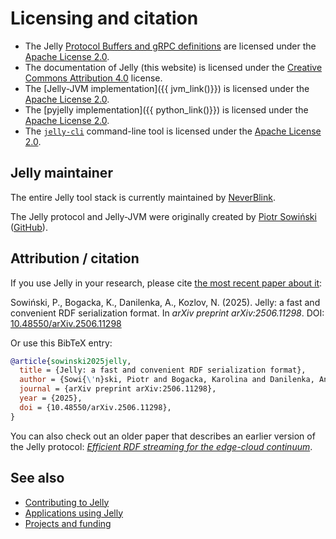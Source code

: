 # Licensing and citation

- The Jelly [Protocol Buffers and gRPC definitions](https://github.com/Jelly-RDF/jelly-protobuf) are licensed under the [Apache License 2.0](https://www.apache.org/licenses/LICENSE-2.0).
- The documentation of Jelly (this website) is licensed under the [Creative Commons Attribution 4.0](https://creativecommons.org/licenses/by/4.0/) license.
- The [Jelly-JVM implementation]({{ jvm_link()}}) is licensed under the [Apache License 2.0](https://www.apache.org/licenses/LICENSE-2.0).
- The [pyjelly implementation]({{ python_link()}}) is licensed under the [Apache License 2.0](https://www.apache.org/licenses/LICENSE-2.0).
- The [`jelly-cli`](https://github.com/Jelly-RDF/cli) command-line tool is licensed under the [Apache License 2.0](https://www.apache.org/licenses/LICENSE-2.0).

## Jelly maintainer

The entire Jelly tool stack is currently maintained by [NeverBlink](https://neverblink.eu).

The Jelly protocol and Jelly-JVM were originally created by [Piotr Sowiński](https://ostrzyciel.eu) ([GitHub](https://github.com/Ostrzyciel)).

## Attribution / citation

If you use Jelly in your research, please cite [the most recent paper about it](https://doi.org/10.48550/arXiv.2506.11298):

Sowiński, P., Bogacka, K., Danilenka, A., Kozlov, N. (2025). Jelly: a fast and convenient RDF serialization format. In _arXiv preprint arXiv:2506.11298_. DOI: [10.48550/arXiv.2506.11298](https://doi.org/10.48550/arXiv.2506.11298)

Or use this BibTeX entry:

```bibtex
@article{sowinski2025jelly,
  title = {Jelly: a fast and convenient RDF serialization format},
  author = {Sowi{\'n}ski, Piotr and Bogacka, Karolina and Danilenka, Anastasiya and Kozlov, Nikita},
  journal = {arXiv preprint arXiv:2506.11298},
  year = {2025},
  doi = {10.48550/arXiv.2506.11298},
}
```

You can also check out an older paper that describes an earlier version of the Jelly protocol: *[Efficient RDF streaming for the edge-cloud continuum](https://doi.org/10.1109/WF-IoT54382.2022.10152225)*.

## See also

- [Contributing to Jelly](../contributing/index.md)
- [Applications using Jelly](../use-cases.md)
- [Projects and funding](projects.md)
